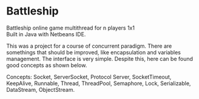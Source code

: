 # Battleship
Battleship online game multithread for n players 1x1 </br>
Built in Java with Netbeans IDE.

This was a project for a course of concurrent paradigm. There are somethings that should be improved, like encapsulation and variables management. The interface is very simple. Despite this, here can be found good concepts as shown below.

Concepts: Socket, ServerSocket, Protocol Server, SocketTimeout, KeepAlive, Runnable, Thread, ThreadPool, Semaphore, Lock, Serializable, DataStream, ObjectStream.

